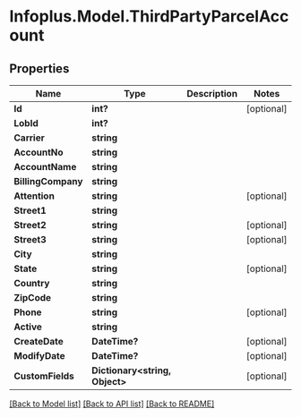 # Infoplus.Model.ThirdPartyParcelAccount
## Properties

Name | Type | Description | Notes
------------ | ------------- | ------------- | -------------
**Id** | **int?** |  | [optional] 
**LobId** | **int?** |  | 
**Carrier** | **string** |  | 
**AccountNo** | **string** |  | 
**AccountName** | **string** |  | 
**BillingCompany** | **string** |  | 
**Attention** | **string** |  | [optional] 
**Street1** | **string** |  | 
**Street2** | **string** |  | [optional] 
**Street3** | **string** |  | [optional] 
**City** | **string** |  | 
**State** | **string** |  | [optional] 
**Country** | **string** |  | 
**ZipCode** | **string** |  | 
**Phone** | **string** |  | [optional] 
**Active** | **string** |  | 
**CreateDate** | **DateTime?** |  | [optional] 
**ModifyDate** | **DateTime?** |  | [optional] 
**CustomFields** | **Dictionary&lt;string, Object&gt;** |  | [optional] 

[[Back to Model list]](../README.md#documentation-for-models) [[Back to API list]](../README.md#documentation-for-api-endpoints) [[Back to README]](../README.md)

